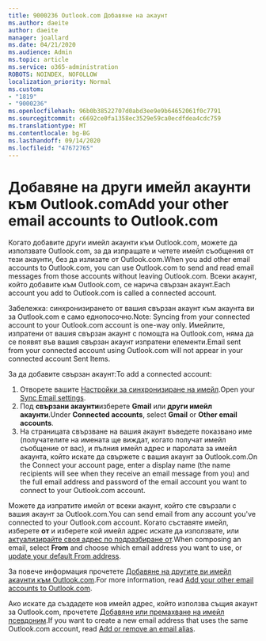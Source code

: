 ```yaml
---
title: 9000236 Outlook.com Добавяне на акаунт
ms.author: daeite
author: daeite
manager: joallard
ms.date: 04/21/2020
ms.audience: Admin
ms.topic: article
ms.service: o365-administration
ROBOTS: NOINDEX, NOFOLLOW
localization_priority: Normal
ms.custom:
- "1819"
- "9000236"
ms.openlocfilehash: 96b0b38522707d0abd3ee9e9b64652061f0c7791
ms.sourcegitcommit: c6692ce0fa1358ec3529e59ca0ecdfdea4cdc759
ms.translationtype: MT
ms.contentlocale: bg-BG
ms.lasthandoff: 09/14/2020
ms.locfileid: "47672765"
---
```

# <a name="add-your-other-email-accounts-to-outlookcom"></a><span data-ttu-id="8e4a4-102">Добавяне на други имейл акаунти към Outlook.com</span><span class="sxs-lookup"><span data-stu-id="8e4a4-102">Add your other email accounts to Outlook.com</span></span>

<span data-ttu-id="8e4a4-103">Когато добавите други имейл акаунти към Outlook.com, можете да използвате Outlook.com, за да изпращате и четете имейл съобщения от тези акаунти, без да излизате от Outlook.com.</span><span class="sxs-lookup"><span data-stu-id="8e4a4-103">When you add other email accounts to Outlook.com, you can use Outlook.com to send and read email messages from those accounts without leaving Outlook.com.</span></span> <span data-ttu-id="8e4a4-104">Всеки акаунт, който добавите към Outlook.com, се нарича свързан акаунт.</span><span class="sxs-lookup"><span data-stu-id="8e4a4-104">Each account you add to Outlook.com is called a connected account.</span></span>

<span data-ttu-id="8e4a4-105">Забележка: синхронизирането от вашия свързан акаунт към акаунта ви за Outlook.com е само еднопосочно.</span><span class="sxs-lookup"><span data-stu-id="8e4a4-105">Note: Syncing from your connected account to your Outlook.com account is one-way only.</span></span> <span data-ttu-id="8e4a4-106">Имейлите, изпратени от вашия свързан акаунт с помощта на Outlook.com, няма да се появят във вашия свързан акаунт изпратени елементи.</span><span class="sxs-lookup"><span data-stu-id="8e4a4-106">Email sent from your connected account using Outlook.com will not appear in your connected account Sent Items.</span></span>

<span data-ttu-id="8e4a4-107">За да добавите свързан акаунт:</span><span class="sxs-lookup"><span data-stu-id="8e4a4-107">To add a connected account:</span></span>

1. <span data-ttu-id="8e4a4-108">Отворете вашите [Настройки за синхронизиране на имейл](https://go.microsoft.com/fwlink/?linkid=875264).</span><span class="sxs-lookup"><span data-stu-id="8e4a4-108">Open your [Sync Email settings](https://go.microsoft.com/fwlink/?linkid=875264).</span></span>
2. <span data-ttu-id="8e4a4-109">Под **свързани акаунти**изберете **Gmail** или **други имейл акаунти**.</span><span class="sxs-lookup"><span data-stu-id="8e4a4-109">Under **Connected accounts**, select **Gmail** or **Other email accounts**.</span></span>
3. <span data-ttu-id="8e4a4-110">На страницата свързване на вашия акаунт въведете показвано име (получателите на имената ще виждат, когато получат имейл съобщение от вас), и пълния имейл адрес и паролата за имейл акаунта, който искате да свържете с вашия акаунт за Outlook.com.</span><span class="sxs-lookup"><span data-stu-id="8e4a4-110">On the Connect your account page, enter a display name (the name recipients will see when they receive an email message from you) and the full email address and password of the email account you want to connect to your Outlook.com account.</span></span>

<span data-ttu-id="8e4a4-111">Можете да изпратите имейл от всеки акаунт, който сте свързали с вашия акаунт за Outlook.com.</span><span class="sxs-lookup"><span data-stu-id="8e4a4-111">You can send email from any account you've connected to your Outlook.com account.</span></span> <span data-ttu-id="8e4a4-112">Когато съставяте имейл, изберете **от** и изберете кой имейл адрес искате да използвате, или [актуализирайте своя адрес по подразбиране от](https://go.microsoft.com/fwlink/?linkid=875264).</span><span class="sxs-lookup"><span data-stu-id="8e4a4-112">When composing an email, select **From** and choose which email address you want to use, or [update your default From address](https://go.microsoft.com/fwlink/?linkid=875264).</span></span>

<span data-ttu-id="8e4a4-113">За повече информация прочетете [Добавяне на другите ви имейл акаунти към Outlook.com](https://support.office.com/article/c5224df4-5885-4e79-91ba-523aa743f0ba?wt.mc_id=Office_Outlook_com_Alchemy).</span><span class="sxs-lookup"><span data-stu-id="8e4a4-113">For more information, read [Add your other email accounts to Outlook.com](https://support.office.com/article/c5224df4-5885-4e79-91ba-523aa743f0ba?wt.mc_id=Office_Outlook_com_Alchemy).</span></span>

<span data-ttu-id="8e4a4-114">Ако искате да създадете нов имейл адрес, който използва същия акаунт за Outlook.com, прочетете [Добавяне или премахване на имейл псевдоним](https://support.office.com/article/459b1989-356d-40fa-a689-8f285b13f1f2?wt.mc_id=Office_Outlook_com_Alchemy).</span><span class="sxs-lookup"><span data-stu-id="8e4a4-114">If you want to create a new email address that uses the same Outlook.com account, read [Add or remove an email alias](https://support.office.com/article/459b1989-356d-40fa-a689-8f285b13f1f2?wt.mc_id=Office_Outlook_com_Alchemy).</span></span>
